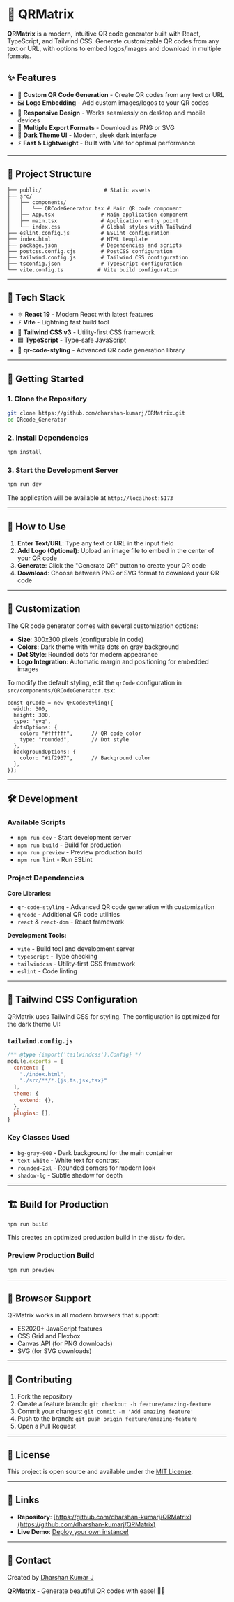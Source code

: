 
# 🔳 QRMatrix

**QRMatrix** is a modern, intuitive QR code generator built with React, TypeScript, and Tailwind CSS. Generate customizable QR codes from any text or URL, with options to embed logos/images and download in multiple formats.

## ✨ Features

- 🎨 **Custom QR Code Generation** - Create QR codes from any text or URL
- 🖼️ **Logo Embedding** - Add custom images/logos to your QR codes
- 📱 **Responsive Design** - Works seamlessly on desktop and mobile devices
- 🎯 **Multiple Export Formats** - Download as PNG or SVG
- 🌙 **Dark Theme UI** - Modern, sleek dark interface
- ⚡ **Fast & Lightweight** - Built with Vite for optimal performance

---

## 📁 Project Structure

``` 
├── public/                    # Static assets
├── src/  
│   ├── components/
│   │   └── QRCodeGenerator.tsx # Main QR code component
│   ├── App.tsx               # Main application component
│   ├── main.tsx              # Application entry point
│   └── index.css             # Global styles with Tailwind
├── eslint.config.js          # ESLint configuration
├── index.html                # HTML template
├── package.json              # Dependencies and scripts
├── postcss.config.cjs        # PostCSS configuration
├── tailwind.config.js        # Tailwind CSS configuration
├── tsconfig.json             # TypeScript configuration
└── vite.config.ts           # Vite build configuration

```

---

## 🧰 Tech Stack

- ⚛️ **React 19** - Modern React with latest features
- ⚡ **Vite** - Lightning fast build tool
- 🎨 **Tailwind CSS v3** - Utility-first CSS framework
- 🟦 **TypeScript** - Type-safe JavaScript
- 📱 **qr-code-styling** - Advanced QR code generation library

---

## 🚀 Getting Started

### 1. Clone the Repository

```bash
git clone https://github.com/dharshan-kumarj/QRMatrix.git
cd QRcode_Generator

```

### 2. Install Dependencies

```bash
npm install
```

### 3. Start the Development Server

```bash
npm run dev
```

The application will be available at `http://localhost:5173`

---

## 🎯 How to Use

1. **Enter Text/URL**: Type any text or URL in the input field
2. **Add Logo (Optional)**: Upload an image file to embed in the center of your QR code
3. **Generate**: Click the "Generate QR" button to create your QR code
4. **Download**: Choose between PNG or SVG format to download your QR code

---

## 🎨 Customization

The QR code generator comes with several customization options:

- **Size**: 300x300 pixels (configurable in code)
- **Colors**: Dark theme with white dots on gray background
- **Dot Style**: Rounded dots for modern appearance
- **Logo Integration**: Automatic margin and positioning for embedded images

To modify the default styling, edit the `qrCode` configuration in `src/components/QRCodeGenerator.tsx`:

```tsx
const qrCode = new QRCodeStyling({
  width: 300,
  height: 300,
  type: "svg",
  dotsOptions: {
    color: "#ffffff",      // QR code color
    type: "rounded",       // Dot style
  },
  backgroundOptions: {
    color: "#1f2937",      // Background color
  },
});
```

----------

## 🛠️ Development

### Available Scripts

- `npm run dev` - Start development server
- `npm run build` - Build for production
- `npm run preview` - Preview production build
- `npm run lint` - Run ESLint

### Project Dependencies

**Core Libraries:**
- `qr-code-styling` - Advanced QR code generation with customization
- `qrcode` - Additional QR code utilities
- `react` & `react-dom` - React framework

**Development Tools:**
- `vite` - Build tool and development server
- `typescript` - Type checking
- `tailwindcss` - Utility-first CSS framework
- `eslint` - Code linting

---

## 🧩 Tailwind CSS Configuration

QRMatrix uses Tailwind CSS for styling. The configuration is optimized for the dark theme UI:

###  `tailwind.config.js`

```js
/** @type {import('tailwindcss').Config} */
module.exports = {
  content: [
    "./index.html",
    "./src/**/*.{js,ts,jsx,tsx}"
  ],
  theme: {
    extend: {},
  },
  plugins: [],
}
```

### Key Classes Used
- `bg-gray-900` - Dark background for the main container
- `text-white` - White text for contrast
- `rounded-2xl` - Rounded corners for modern look
- `shadow-lg` - Subtle shadow for depth

---

## 🏗️ Build for Production

```bash
npm run build
```

This creates an optimized production build in the `dist/` folder.

### Preview Production Build

```bash
npm run preview
```

---

## 📱 Browser Support

QRMatrix works in all modern browsers that support:
- ES2020+ JavaScript features
- CSS Grid and Flexbox
- Canvas API (for PNG downloads)
- SVG (for SVG downloads)

---

## 🤝 Contributing

1. Fork the repository
2. Create a feature branch: `git checkout -b feature/amazing-feature`
3. Commit your changes: `git commit -m 'Add amazing feature'`
4. Push to the branch: `git push origin feature/amazing-feature`
5. Open a Pull Request

---

## 📄 License

This project is open source and available under the [MIT License](LICENSE).

---

## 🔗 Links

- **Repository**: [https://github.com/dharshan-kumarj/QRMatrix](https://github.com/dharshan-kumarj/QRMatrix)
- **Live Demo**: [Deploy your own instance!](https://qrmatrix.dharshankumar.com/)

---

## 📧 Contact

Created by [Dharshan Kumar J](https://github.com/dharshan-kumarj)

**QRMatrix** - Generate beautiful QR codes with ease! 🔳✨
